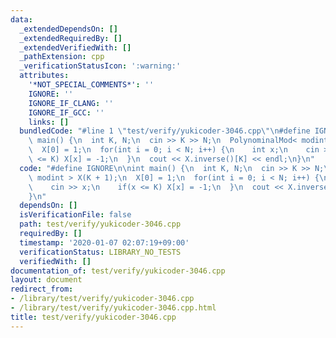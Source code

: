 ```yaml
---
data:
  _extendedDependsOn: []
  _extendedRequiredBy: []
  _extendedVerifiedWith: []
  _pathExtension: cpp
  _verificationStatusIcon: ':warning:'
  attributes:
    '*NOT_SPECIAL_COMMENTS*': ''
    IGNORE: ''
    IGNORE_IF_CLANG: ''
    IGNORE_IF_GCC: ''
    links: []
  bundledCode: "#line 1 \"test/verify/yukicoder-3046.cpp\"\n#define IGNORE\n\nint\
    \ main() {\n  int K, N;\n  cin >> K >> N;\n  PolynominalMod< modint > X(K + 1);\n\
    \  X[0] = 1;\n  for(int i = 0; i < N; i++) {\n    int x;\n    cin >> x;\n    if(x\
    \ <= K) X[x] = -1;\n  }\n  cout << X.inverse()[K] << endl;\n}\n"
  code: "#define IGNORE\n\nint main() {\n  int K, N;\n  cin >> K >> N;\n  PolynominalMod<\
    \ modint > X(K + 1);\n  X[0] = 1;\n  for(int i = 0; i < N; i++) {\n    int x;\n\
    \    cin >> x;\n    if(x <= K) X[x] = -1;\n  }\n  cout << X.inverse()[K] << endl;\n\
    }\n"
  dependsOn: []
  isVerificationFile: false
  path: test/verify/yukicoder-3046.cpp
  requiredBy: []
  timestamp: '2020-01-07 02:07:19+09:00'
  verificationStatus: LIBRARY_NO_TESTS
  verifiedWith: []
documentation_of: test/verify/yukicoder-3046.cpp
layout: document
redirect_from:
- /library/test/verify/yukicoder-3046.cpp
- /library/test/verify/yukicoder-3046.cpp.html
title: test/verify/yukicoder-3046.cpp
---
```

